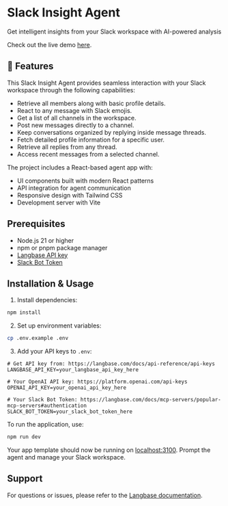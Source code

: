 # Slack Insight Agent

Get intelligent insights from your Slack workspace with AI-powered analysis

Check out the live demo [here](https://slack-agent.langbase.dev/).

## 🚀 Features

This Slack Insight Agent provides seamless interaction with your Slack workspace through the following capabilities:

- Retrieve all members along with basic profile details.  
- React to any message with Slack emojis.  
- Get a list of all channels in the workspace.  
- Post new messages directly to a channel.  
- Keep conversations organized by replying inside message threads.  
- Fetch detailed profile information for a specific user.  
- Retrieve all replies from any thread.  
- Access recent messages from a selected channel.

The project includes a React-based agent app with:

- UI components built with modern React patterns
- API integration for agent communication
- Responsive design with Tailwind CSS
- Development server with Vite

## Prerequisites

- Node.js 21 or higher
- npm or pnpm package manager
- [Langbase API key](https://langbase.com/docs/api-reference/api-keys)
- [Slack Bot Token](https://langbase.com/docs/mcp-servers/popular-mcp-servers#authentication)

## Installation & Usage

1. Install dependencies:

```bash
npm install
```

2. Set up environment variables:

```bash
cp .env.example .env
```

3. Add your API keys to `.env`:

```env
# Get API key from: https://langbase.com/docs/api-reference/api-keys
LANGBASE_API_KEY=your_langbase_api_key_here

# Your OpenAI API key: https://platform.openai.com/api-keys
OPENAI_API_KEY=your_openai_api_key_here

# Your Slack Bot Token: https://langbase.com/docs/mcp-servers/popular-mcp-servers#authentication
SLACK_BOT_TOKEN=your_slack_bot_token_here
```

To run the application, use:

```bash
npm run dev
```

Your app template should now be running on [localhost:3100](http://localhost:3100). Prompt the agent and manage your Slack workspace.

## Support

For questions or issues, please refer to the [Langbase documentation](https://langbase.com/docs).
